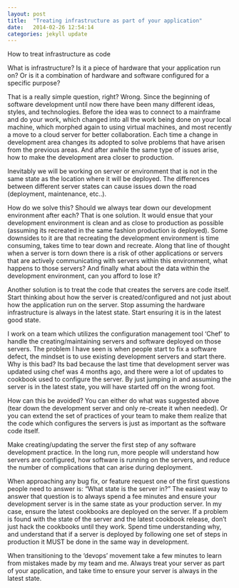 ```yaml
---
layout: post
title:  "Treating infrastructure as part of your application"
date:   2014-02-26 12:54:14
categories: jekyll update
---
```




How to treat infrastructure as code

What is infrastructure? Is it a piece of hardware that your application run on? Or is it a combination of hardware and software configured for a specific purpose?

That is a really simple question, right? Wrong. Since the beginning of software development until now there have been many different ideas, styles, and technologies. Before the idea was to connect to a mainframe and do your work, which changed into all the work being done on your local machine, which morphed again to using virtual machines, and most recently a move to a cloud server for better collaboration. Each time a change in development area changes its adopted to solve problems that have arisen from the previous areas. And after awhile the same type of issues arise, how to make the development area closer to production. 

Inevitably we will be working on server or environment that is not in the same state as the location where it will be deployed. The differences between different server states can cause issues down the road (deployment, maintenance, etc..).

How do we solve this? Should we always tear down our development environment after each? That is one solution. It would ensue that your development environment is clean and as close to production as possible (assuming its recreated in the same fashion production is deployed). Some downsides to it are that recreating the development environment is time consuming, takes time to tear down and recreate. Along that line of thought when a server is torn down there is a risk of other applications or servers that are actively communicating with servers within this environment, what happens to those servers? And finally what about the data within the development environment, can you afford to lose it?

Another solution is to treat the code that creates the servers are code itself. Start thinking about how the server is created/configured and not just about how the application run on the server. Stop assuming the hardware infrastructure is always in the latest state. Start ensuring it is in the latest good state.

I work on a team which utilizes the configuration management tool ‘Chef’ to handle the creating/maintaining servers and software deployed on those servers. The problem I have seen is when people start to fix a software defect, the mindset is to use existing development servers and start there. Why is this bad? Its bad because the last time that development server was updated using chef was 4 months ago, and there were a lot of updates to cookbook used to configure the server. By just jumping in and assuming the server is in the latest state, you will have started off on the wrong foot.

How can this be avoided? You can either do what was suggested above (tear down the development server and only re-create it when needed). Or you can extend the set of practices of your team to make them realize that the code which configures the servers is just as important as the software code itself. 

Make creating/updating the server the first step of any software development practice. In the long run, more people will understand how servers are configured, how software is running on the servers, and reduce the number of complications that can arise during deployment.

When approaching any bug fix, or feature request one of the first questions people need to answer is: “What state is the server in?” The easiest way to answer that question is to always spend a fee minutes and ensure your development server is in the same state as your production server. In my case, ensure the latest cookbooks are deployed on the server. If a problem is found with the state of the server and the latest cookbook release, don’t just hack the cookbooks until they work. Spend time understanding why, and understand that if a server is deployed by following one set of steps in production it MUST be done in the same way in development.

When transitioning to the ‘devops’ movement take a few minutes to learn from mistakes made by my team and me. Always treat your server as part of your application, and take time to ensure your server is always in the latest state.


[jekyll-gh]: https://github.com/jwitrick
[jekyll]:    http://jwitrick.github.io
